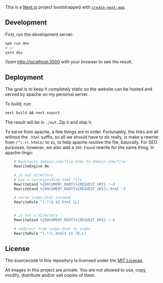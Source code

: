 This is a [Next.js](https://nextjs.org/) project bootstrapped with [`create-next-app`](https://github.com/vercel/next.js/tree/canary/packages/create-next-app).

## Development

First, run the development server:

```bash
npm run dev
# or
yarn dev
```

Open [http://localhost:3000](http://localhost:3000) with your browser to see the result.

## Deployment

The goal is to keep it completely static so the website can be hosted and served by apache on my personal server.

To build, run:

```bash
next build && next export
```

The result will be in `./out`. Zip it and ship it.

To serve from apache, a few things are in order. Fortunately, the links are all without the `.html` suffix, so all we should have to do really, is make a rewrite from `/^(.+).html$/` to `$1`, to help apache resolve the file, basically. For SEO purposes, however, we also add a `302 Found` rewrite for the same thing. In apache-lingo:

```apache
	# Redirects domain.com/file.html to domain.com/file
	RewriteEngine On

	# is not directory
	# has a corresponding html file
	RewriteCond %{DOCUMENT_ROOT}%{REQUEST_URI} !-d
	RewriteCond %{DOCUMENT_ROOT}%{REQUEST_URI}\.html -f

	# serve index.html instead
	RewriteRule ^(.*)$ $1.html [L]


	# is not a directory
	RewriteCond %{DOCUMENT_ROOT}%{REQUEST_URI} !-d

	# redirect from index.html to index
	RewriteRule ^(.*)\.html$ $1 [R,L]
``` 

## License

The sourcecode in this repository is licensed under the [MIT License](./LICENSE_sourcecode).

All images in this project are private. You are not allowed to use, copy, modify, distribute and/or sell copies of them.
